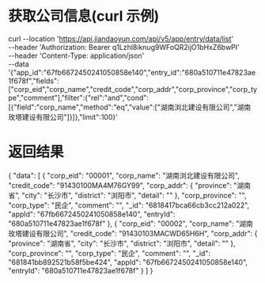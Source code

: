 # 获取公司信息(curl 示例)

curl --location 'https://api.jiandaoyun.com/api/v5/app/entry/data/list' \
--header 'Authorization: Bearer q1Lzhl8iknug9WFoQR2ijO1bHxZ6bwPI' \
--header 'Content-Type: application/json' \
--data '{"app_id":"67fb6672450241050858e140","entry_id":"680a510711e47823ae1f678f","fields":["corp_eid","corp_name","credit_code","corp_addr","corp_province","corp_type","comment"],"filter":{"rel":"and","cond":[{"field":"corp_name","method":"eq","value":["湖南浏北建设有限公司","湖南玫塔建设有限公司"]}]},"limit":100}'

# 返回结果

{
  "data": [
    {
      "corp_eid": "00001",
      "corp_name": "湖南浏北建设有限公司",
      "credit_code": "91430100MA4M76GY99",
      "corp_addr": {
        "province": "湖南省",
        "city": "长沙市",
        "district": "浏阳市",
        "detail": ""
      },
      "corp_province": "",
      "corp_type": "民企",
      "comment": "",
      "_id": "6818417bca66cb3cc212a022",
      "appId": "67fb6672450241050858e140",
      "entryId": "680a510711e47823ae1f678f"
    },
    {
      "corp_eid": "00002",
      "corp_name": "湖南玫塔建设有限公司",
      "credit_code": "91430103MACWD65H6H",
      "corp_addr": {
        "province": "湖南省",
        "city": "长沙市",
        "district": "浏阳市",
        "detail": ""
      },
      "corp_province": "",
      "corp_type": "民企",
      "comment": "",
      "_id": "681841bb892521b58f5be424",
      "appId": "67fb6672450241050858e140",
      "entryId": "680a510711e47823ae1f678f"
    }
  ]
}